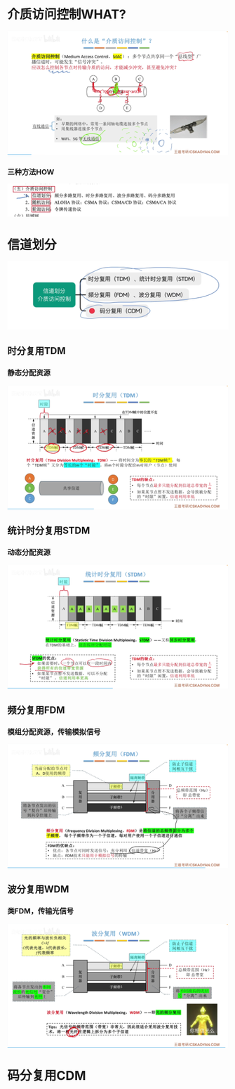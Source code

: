 

# 介质访问控制WHAT?
![输入图片说明](/imgs/2025-07-27/LQbEHOwBA0TDI4zN.png)
### 三种方法HOW
![输入图片说明](/imgs/2025-07-27/l5Q8ze7kNyyzfd3n.png)
# 信道划分
![输入图片说明](/imgs/2025-07-27/3VOySautIFtV8nef.png)


## 时分复用TDM
### 静态分配资源
![输入图片说明](/imgs/2025-07-27/FR7dNKXRGSYAuKAs.png)

## 统计时分复用STDM
### 动态分配资源
![输入图片说明](/imgs/2025-07-27/fFM1SegMi3l3npZz.png)

## 频分复用FDM
### 模组分配资源，传输模拟信号
![输入图片说明](/imgs/2025-07-27/rnWx9vHttslzF260.png)

## 波分复用WDM
### 类FDM，传输光信号
![输入图片说明](/imgs/2025-07-27/YK79J7PqLEDl7vva.png)

# 码分复用CDM
<!--stackedit_data:
eyJoaXN0b3J5IjpbLTEyNzM0MDU5NzRdfQ==
-->